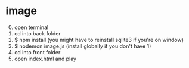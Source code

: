 # image

0. open terminal
1. cd into back folder
2. $ npm install (you might have to reinstall sqlite3 if you're on window)
3. $ nodemon image.js (install globally if you don't have 1)
4. cd into front folder
5. open index.html and play


